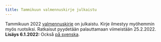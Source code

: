 ```yaml
---
title: Tammikuun valmennuskirje julkaistu
---
```


Tammikuun 2022 [valmennuskirje](/valmennus/2022/kirje_2022_01.pdf) on
julkaistu. Kirje ilmestyy myöhemmin myös ruotsiksi. Ratkaisut pyydetään palauttamaan
viimeistään 25.2.2022. <b>Lisäys 6.1.2022:</b> Också [på svenska](/valmennus/2022/brev_2022_01.pdf).
